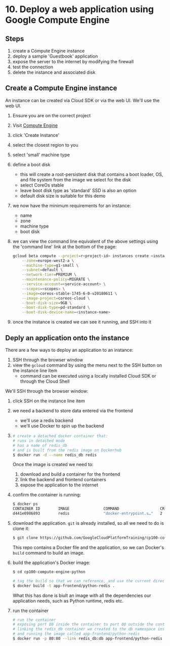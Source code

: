 # 10. Deploy a web application using Google Compute Engine

## Steps

1. create a Compute Engine instance
2. deploy a sample 'Guestbook' application
3. expose the server to the internet by modifying the firewall
4. test the connection
5. delete the instance and associated disk

## Create a Compute Engine instance

An instance can be created via Cloud SDK or via the web UI. We'll use the web UI.

1. Ensure you are on the correct project
2. Visit [Compute Engine](https://console.cloud.google.com/compute/instances)
3. click 'Create Instance'
4. select the closest region to you
5. select 'small' machine type
6. define a boot disk
    - this will create a root-persistent disk that contains a boot loader, OS, and file system from the image we select for the disk
    - select CoreOs stable
    - leave boot disk type as 'standard' SSD is also an option
    - default disk size is suitable for this demo
7. we now have the minimum requirements for an instance:
    - name
    - zone
    - machine type
    - boot disk
8. we can view the command line equivalent of the above settings using the 'command line' link at the bottom of the page:

    ```bash
    gcloud beta compute --project=r<project-id> instances create <instance-name> \
        --zone=europe-west2-a \
        --machine-type=g1-small \
        --subnet=default \
        --network-tier=PREMIUM \
        --maintenance-policy=MIGRATE \
        --service-account=<service-account> \
        --scopes=<scopes> \
        --image=coreos-stable-1745-6-0-v20180611 \
        --image-project=coreos-cloud \
        --boot-disk-size=9GB \
        --boot-disk-type=pd-standard \
        --boot-disk-device-name=<instance-name>
    ```
9. once the instance is created we can see it running, and SSH into it

## Deply an application onto the instance

There are a few ways to deploy an application to an instance:

1. SSH through the browser window
2. view the `gcloud` command by using the menu next to the SSH button on the instance line item
    - command can be executed using a locally installed Cloud SDK or through the Cloud Shell
    
We'll SSH through the browser window:

1. click SSH on the instance line item
2. we need a backend to store data entered via the frontend
    - we'll use a redis backend
    - we'll use Docker to spin up the backend
3.
    ```bash
    # create a detached docker container that:
    # runs in detached mode
    # has a name of redis_db
    # and is built from the redis image on Dockerhub
    $ docker run -d --name redis_db redis
    ```
    
    Once the image is created we need to:
    
    1. download and build a container for the frontend
    2. link the backend and frontend containers
    3. expose the application to the internet
4. confirm the container is running:

    ```bash
    $ docker ps
    CONTAINER ID        IMAGE               COMMAND                  CREATED             STATUS              PORTS               NAMES
    d441e0986893        redis               "docker-entrypoint.s…"   2 minutes ago       Up 2 minutes        6379/tcp            redis_db
    ```
5. download the application. `git` is already installed, so all we need to do is clone it:

    ```bash
    $ git clone https://github.com/GoogleCloudPlatformTraining/cp100-compute-engine-python
    ```
    
    This repo contains a Docker file and the application, so we can Docker's `build` command to build an image.
6. build the application's Docker image:

    ```bash
    $ cd cp100-compute-engine-python
    
    # tag the build so that we can reference, and use the current directory as the context for building the image
    $ docker build -t app-frontend/python-redis .
    ```
    
    What this has done is biult an image with all the dependencies our application needs, such as Python runtime, redis etc.
7. run the container

    ```bash
    # run the container
    # exposing port 80 inside the container to port 80 outside the container
    # linking the redis_db container we created to the db namespace inside the container
    # and running the image called app-frontend/python-redis
    $ docker run -p 80:80 --link redis_db:db app-frontend/python-redis
    ```
